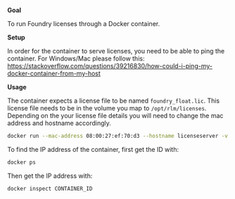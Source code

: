 **Goal**

To run Foundry licenses through a Docker container.

**Setup**

In order for the container to serve licenses, you need to be able to ping the container. For Windows/Mac please follow this: https://stackoverflow.com/questions/39216830/how-could-i-ping-my-docker-container-from-my-host


**Usage**

The container expects a license file to be named ```foundry_float.lic```. This license file needs to be in the volume you map to ```/opt/rlm/licenses```. Depending on the your license file details you will need to change the mac address and hostname accordingly.

```bash
docker run --mac-address 08:00:27:ef:70:d3 --hostname licenseserver -v /c/Users/admin/rlm/licenses:/opt/rlm/licenses -i -t tokejepsen/docker-foundry-rlm:latest
```

To find the IP address of the container, first get the ID with:
```bash
docker ps
```
Then get the IP address with:
```bash
docker inspect CONTAINER_ID
```
